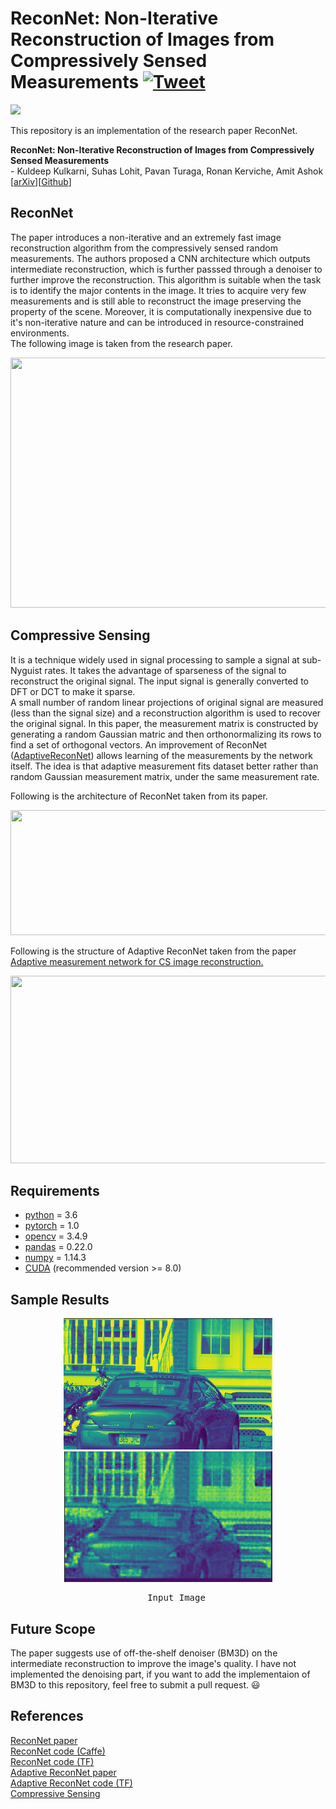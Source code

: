 # ReconNet: Non-Iterative Reconstruction of Images from Compressively Sensed Measurements [![Tweet](https://img.shields.io/twitter/url/http/shields.io.svg?style=social)](https://twitter.com/intent/tweet?text=An%20Implementation%20of%20the%20research%20paper%20-%20ReconNet:%20Non%20Iterative%20Reconstruction%20of%20Images%20from%20Compressively%20Sensed%20Measurements.%0Aand%20here%27s%20the%20Github%20link%20-%3E&url=https://github.com/Chinmayrane16/ReconNet&hashtags=Image_Reconstruction,Non_Iterative,Compressive_Sensing,Pytorch,Deep_Learning)

<img src="https://upload.wikimedia.org/wikipedia/commons/9/96/Pytorch_logo.png" width="11%">

This repository is an implementation of the research paper ReconNet.

**ReconNet: Non-Iterative Reconstruction of Images from Compressively Sensed Measurements**<br>
\- Kuldeep Kulkarni, Suhas Lohit, Pavan Turaga, Ronan Kerviche, Amit Ashok<br>
[[arXiv](https://arxiv.org/pdf/1601.06892.pdf)][[Github](https://github.com/KuldeepKulkarni/ReconNet)]

## ReconNet

The paper introduces a non-iterative and an extremely fast image reconstruction algorithm from the compressively sensed random measurements. The authors proposed a CNN architecture which outputs intermediate reconstruction, which is further passsed through a denoiser to further improve the reconstruction. This algorithm is suitable when the task is to identify the major contents in the image. It tries to acquire very few measurements and is still able to reconstruct the image preserving the property of the scene. Moreover, it is computationally inexpensive due to it's non-iterative nature and can be introduced in resource-constrained environments.<br>
The following image is taken from the research paper.
<p align="center">
  <img width="800" height="400" src="https://github.com/Chinmayrane16/ReconNet/blob/master/images/image_reconstruction.png">
</p>

## Compressive Sensing

It is a technique widely used in signal processing to sample a signal at sub-Nyguist rates. It takes the advantage of sparseness of the signal to reconstruct the original signal. The input signal is generally converted to DFT or DCT to make it sparse. <br>
A small number of random linear projections of original signal are measured (less than the signal size) and a reconstruction algorithm is used to recover the original signal. In this paper, the measurement matrix is constructed by generating a random Gaussian matric and then orthonormalizing its rows to find a set of orthogonal vectors. An improvement of ReconNet ([AdaptiveReconNet](https://link.springer.com/chapter/10.1007/978-981-10-7302-1_34)) allows learning of the measurements by the network itself. The idea is that adaptive measurement fits dataset better rather than random Gaussian measurement matrix, under the same measurement rate.

Following is the architecture of ReconNet taken from its paper.
<p align="center">
  <img width="1000" height="200" src="https://github.com/Chinmayrane16/ReconNet/blob/master/images/reconnet.png">
</p>

Following is the structure of Adaptive ReconNet taken from the paper [Adaptive measurement network for CS image reconstruction.](https://link.springer.com/chapter/10.1007/978-981-10-7302-1_34)
<p align="center">
  <img width="600" height="300" src="https://github.com/Chinmayrane16/ReconNet/blob/master/images/AdaptiveRconNet.gif">
</p>

## Requirements
* [python](https://www.python.org/downloads/) = 3.6
* [pytorch](https://pytorch.org/) = 1.0
* [opencv]() = 3.4.9
* [pandas](https://pandas.pydata.org/) = 0.22.0
* [numpy](https://www.numpy.org/) = 1.14.3
* [CUDA](https://developer.nvidia.com/cuda-zone) (recommended version >= 8.0)

## Sample Results
<p align="center">
    <img src="images/test_sample.png" alt hspace=60>
    <img src="images/sample_result.png" alt><br>
</p>
<pre>
                          Input Image                                        Reconstructed Image
</pre>

## Future Scope
The paper suggests use of off-the-shelf denoiser (BM3D) on the intermediate reconstruction to improve the image's quality. I have not implemented the denoising part, if you want to add the implementaion of BM3D to this repository, feel free to submit a pull request. :smiley:

## References
[ReconNet paper](https://arxiv.org/pdf/1601.06892.pdf)<br>
[ReconNet code (Caffe)](https://github.com/KuldeepKulkarni/ReconNet)<br>
[ReconNet code (TF)](https://github.com/kaushik333/Reconnet)<br>
[Adaptive ReconNet paper](https://arxiv.org/pdf/1710.01244.pdf)<br>
[Adaptive ReconNet code (TF)](https://github.com/yucicheung/AdaptiveReconNet)<br>
[Compressive Sensing](https://www.ece.iastate.edu/~namrata/EE527_Spring08/CompSens2.pdf)
